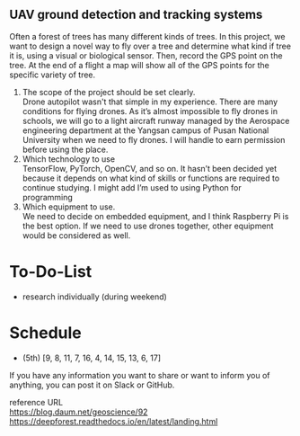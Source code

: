 ## UAV ground detection and tracking systems  
Often a forest of trees has many different kinds of trees. In this project, we want to design a novel way to fly over a tree and determine what kind if tree it is, using a visual or biological sensor. Then, record the GPS point on the tree. At the end of a flight a map will show all of the GPS points for the specific variety of tree.


1.  The scope of the project should be set clearly.  
 Drone autopilot wasn't that simple in my experience. There are many conditions for flying drones.
As it’s almost impossible to fly drones in schools, we will go to a light aircraft runway managed by the Aerospace engineering department at the Yangsan campus of Pusan National University when we need to fly drones. I will handle to earn permission before using the place.
2.  Which technology to use  
TensorFlow, PyTorch, OpenCV, and so on. It hasn’t been decided yet because it depends on what kind of skills or functions are required to continue studying. I might add I’m used to using Python for programming  
3.  Which equipment to use.  
 We need to decide on embedded equipment, and I think Raspberry Pi is the best option. If we need to use drones together, other equipment would be considered as well.


# To-Do-List
* research individually (during weekend)

# Schedule
* (5th) [9, 8, 11, 7, 16, 4, 14, 15, 13, 6, 17]

If you have any information you want to share or want to inform you of anything, you can post it on Slack or GitHub.

reference URL  
https://blog.daum.net/geoscience/92  
https://deepforest.readthedocs.io/en/latest/landing.html
